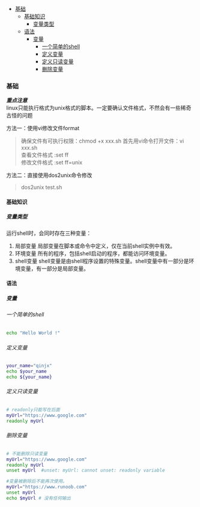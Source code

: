 - [基础](#基础)
  - [基础知识](#基础知识)
    - [变量类型](#变量类型)
  - [语法](#语法)
    - [变量](#变量)
      - [一个简单的shell](#一个简单的shell)
      - [定义变量](#定义变量)
      - [定义只读变量](#定义只读变量)
      - [删除变量](#删除变量)

### 基础

**_重点注意_**  
linux只能执行格式为unix格式的脚本。一定要确认文件格式，不然会有一些稀奇古怪的问题

方法一：使用vi修改文件format
> 确保文件有可执行权限：chmod +x xxx.sh
> 首先用vi命令打开文件：vi xxx.sh  
> 查看文件格式 :set ff  
> 修改文件格式 :set ff=unix  

方法二：直接使用dos2unix命令修改  
> dos2unix test.sh

#### 基础知识

##### 变量类型

运行shell时，会同时存在三种变量：

1) 局部变量 局部变量在脚本或命令中定义，仅在当前shell实例中有效。  
2) 环境变量 所有的程序，包括shell启动的程序，都能访问环境变量。  
3) shell变量 shell变量是由shell程序设置的特殊变量。shell变量中有一部分是环境变量，有一部分是局部变量。  

#### 语法

##### 变量

###### 一个简单的shell

```bash
echo "Hello World !"
```

###### 定义变量

```bash
your_name="qinjx"
echo $your_name
echo ${your_name}
```

###### 定义只读变量

```bash
# readonly只能写在后面
myUrl="https://www.google.com"
readonly myUrl
```

###### 删除变量

```bash
# 不能删除只读变量
myUrl="https://www.google.com"
readonly myUrl
unset myUrl  #unset: myUrl: cannot unset: readonly variable

#变量被删除后不能再次使用。
myUrl="https://www.runoob.com"
unset myUrl 
echo $myUrl # 没有任何输出
```
